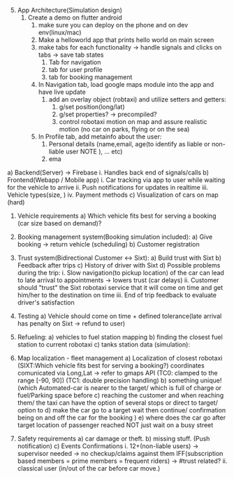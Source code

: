 5. App Architecture(Simulation design)
   1. Create a demo on flutter android
      1. make sure you can deploy on the phone and on dev env(linux/mac)
      2. Make a helloworld app that prints hello world on main screen
      3. make tabs for each functionality -> handle signals and clicks on tabs -> save tab states
         1. Tab for navigation
         2. tab for user profile
         3. tab for booking management
      4. In Navigation tab, load google maps module into the app and have live update
         1. add an overlay object (robtaxi) and utilize setters and getters:
            1. g/set position(long/lat)
            2. g/set properties? -> precompiled?
            3. control robotaxi motion on map and assure realistic motion (no car on parks, flying or on the sea)
      5. In Profile tab, add metainfo about the user:
         1. Personal details (name,email, age(to identify as liable or non-liable user NOTE ), ... etc)
         2. ema



a) Backend(Server) -> Firebase
	i. Handles back end of signals/calls
b) Frontend(Webapp / Mobile app)
	i. Car tracking via app to user while waiting for the vehicle to arrive
	ii. Push notifications for updates in realtime
	iii. Vehicle types(size, )
	iv. Payment methods
c) Visualization of cars on map (hard) 

1. Vehicle requirements
a) Which vehicle fits best for serving a booking (car size based on demand)? 

7. Booking management system(Booking simulation included):
a) Give booking -> return vehicle (scheduling) 
b) Customer registration

8. Trust system(Bidirectional Customer <-> Sixt):
a) Build trust with Sixt
b) Feedback after trips
c) History of driver with Sixt
d) Possible problems during the trip:
	i. Slow navigation(to pickup location) of the car can lead to late arrival to appointments -> lowers trust (car delays)
	ii. Customer should "trust" the Sixt robotaxi service that it will come on time and get him/her to the destination on time
	iii. End of trip feedback to evaluate driver's satisfaction

9. Testing
a) Vehicle should come on time + defined tolerance(late arrival has penalty on Sixt -> refund to user)



4. Refueling:
a) vehicles to fuel station mapping
b) finding the closest fuel station to current robotaxi
c) tanks station data (simulation):

2. Map localization - fleet management
a) Localization of closest robotaxi (SIXT:Which vehicle fits best for serving a booking?) coordinates comunicated via Long,Lat -> refer to  gmaps API (TC0: clamped to the range [-90, 90]) (TC1: double precision handling)
b) something unique! (which Automated-car is nearer to the target/ which is full of charge or fuel/Parking space before 
c) reaching the customer and when reaching them/ the taxi can have the option of several stops or direct to target/ option to 
d) make the car go to a target wait then continue/ confirmation being on and off the car for the booking ) 
e) where does the car go after target location of passenger reached NOT just wait on a busy street


1. Safety requirements
a) car damage or theft.
b) missing stuff. (Push notification)
c) Events Confirmations
	i. 12+(non-liable users) -> supervisor needed -> no checkup/claims 		against them IFF(subscription based members = prime members = frequent riders) -> #trust related?
	ii. classical user (in/out of the car before car move.)